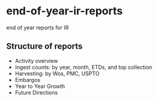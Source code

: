 # end-of-year-ir-reports
end of year reports for IR


## Structure of reports
- Activity overview
- Ingest counts: by year, month, ETDs, and top collection
- Harvesting: by Wos, PMC, USPTO
- Embargos
- Year to Year Growth
- Future Directions
